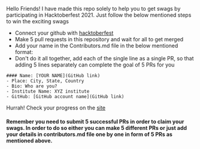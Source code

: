 Hello Friends! I have made this repo solely to help you to get swags by participating in Hacktoberfest 2021.
Just follow the below mentioned steps to win the exciting swags
- Connect your github with [hacktoberfest](https://hacktoberfest.digitalocean.com/)
- Make 5 pull requests in this repository and wait for all to get merged
- Add your name in the Contributors.md file in the below mentioned format:
- Don't do it all together, add each of the single line as a single PR, so that adding 5 lines separately can complete the goal of 5 PRs for you

```
#### Name: [YOUR NAME](GitHub link)
- Place: City, State, Country
- Bio: Who are you?
- Institute Name: XYZ institute
- GitHub: [GitHub account name](GitHub link)
```


Hurrah! Check your progress on the [site](https://hacktoberfest.digitalocean.com/)

#### Remember you need to submit 5 successful PRs in order to claim your swags. In order to do so either you can make 5 different PRs or just add your details in contributors.md file one by one in form of 5 PRs as mentioned above.
